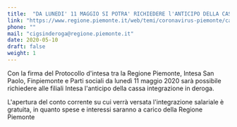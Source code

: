 ```yaml
---
title:  "DA LUNEDI' 11 MAGGIO SI POTRA' RICHIEDERE l'ANTICIPO DELLA CASSA INTEGRAZIONE"
link: "https://www.regione.piemonte.it/web/temi/coronavirus-piemonte/cassa-integrazione-deroga-prime-informazioni-utili?fbclid=IwAR0MQSrasErcQzOwTBNPN9bSYE75uX9zAmM9pkJ4QtuOy--BGWo2zika1MI"
phone: ""
mail: "cigsinderoga@regione.piemonte.it"
date: 2020-05-10
draft: false
weight: 1
---
```


Con la firma del Protocollo d'intesa tra la Regione Piemonte, Intesa San Paolo, Finpiemonte e Parti sociali da lunedì 11 maggio 2020 sarà possibile richiedere alle filiali Intesa l'anticipo della cassa integrazione in deroga.

L'apertura del conto corrente su cui verrà versata l'integrazione salariale è gratuita, in quanto spese e interessi saranno a carico della Regione Piemonte 
